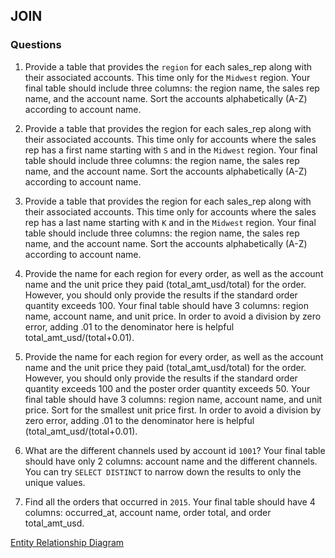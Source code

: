 ## JOIN

### Questions

1. Provide a table that provides the ```region``` for each sales_rep along with their associated accounts. This time only for the ```Midwest``` region. Your final table should include three columns: the region name, the sales rep name, and the account name. Sort the accounts alphabetically (A-Z) according to account name.

2. Provide a table that provides the region for each sales_rep along with their associated accounts. This time only for accounts where the sales rep has a first name starting with ```S``` and in the ```Midwest``` region. Your final table should include three columns: the region name, the sales rep name, and the account name. Sort the accounts alphabetically (A-Z) according to account name.

3. Provide a table that provides the region for each sales_rep along with their associated accounts. This time only for accounts where the sales rep has a last name starting with ```K``` and in the ```Midwest``` region. Your final table should include three columns: the region name, the sales rep name, and the account name. Sort the accounts alphabetically (A-Z) according to account name.

4. Provide the name for each region for every order, as well as the account name and the unit price they paid (total_amt_usd/total) for the order. However, you should only provide the results if the standard order quantity exceeds 100. Your final table should have 3 columns: region name, account name, and unit price. In order to avoid a division by zero error, adding .01 to the denominator here is helpful total_amt_usd/(total+0.01).

5. Provide the name for each region for every order, as well as the account name and the unit price they paid (total_amt_usd/total) for the order. However, you should only provide the results if the standard order quantity exceeds 100 and the poster order quantity exceeds 50. Your final table should have 3 columns: region name, account name, and unit price. Sort for the smallest unit price first. In order to avoid a division by zero error, adding .01 to the denominator here is helpful (total_amt_usd/(total+0.01). 

6. What are the different channels used by account id ```1001```? Your final table should have only 2 columns: account name and the different channels. You can try ```SELECT DISTINCT``` to narrow down the results to only the unique values.

7. Find all the orders that occurred in ```2015```. Your final table should have 4 columns: occurred_at, account name, order total, and order total_amt_usd. 

[Entity Relationship Diagram](https://user-images.githubusercontent.com/122201501/216366555-d9a100f4-a9bf-4bba-b92d-9ce6c1c4a030.png)
